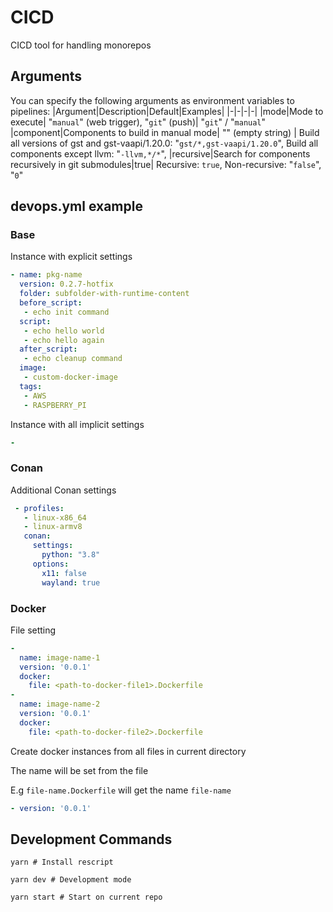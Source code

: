 # CICD
CICD tool for handling monorepos

## Arguments
You can specify the following arguments as environment variables to pipelines:
|Argument|Description|Default|Examples|
|-|-|-|-|
|mode|Mode to execute| "`manual`" (web trigger), "`git`" (push)| "`git`" / "`manual`"
|component|Components to build in manual mode| "" (empty string) | Build all versions of gst and gst-vaapi/1.20.0: "`gst/*,gst-vaapi/1.20.0`", Build all components except llvm: "`-llvm,*/*`",
|recursive|Search for components recursively in git submodules|true| Recursive: `true`, Non-recursive: "`false`", "`0`"

## devops.yml example
### Base
Instance with explicit settings
```yaml
- name: pkg-name
  version: 0.2.7-hotfix
  folder: subfolder-with-runtime-content
  before_script:
   - echo init command
  script:
   - echo hello world
   - echo hello again
  after_script:
   - echo cleanup command
  image:
   - custom-docker-image 
  tags:
   - AWS
   - RASPBERRY_PI
```

Instance with all implicit settings
```yaml
- 
```
### Conan
Additional Conan settings
```yaml
 - profiles:
   - linux-x86_64
   - linux-armv8
   conan:
     settings:
       python: "3.8"
     options:
       x11: false
       wayland: true
```

### Docker
File setting
```yaml
- 
  name: image-name-1
  version: '0.0.1'
  docker:
    file: <path-to-docker-file1>.Dockerfile
- 
  name: image-name-2
  version: '0.0.1'
  docker:
    file: <path-to-docker-file2>.Dockerfile
```
Create docker instances from all files in current directory

The name will be set from the file

E.g `file-name.Dockerfile` will get the name `file-name`

```yaml
- version: '0.0.1'
```

## Development Commands
```
yarn # Install rescript

yarn dev # Development mode

yarn start # Start on current repo
```